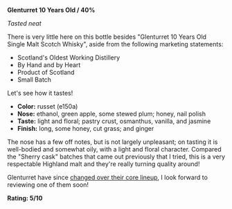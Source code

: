 **Glenturret 10 Years Old / 40%**

*Tasted neat*

There is very little here on this bottle besides "Glenturret 10 Years Old Single Malt Scotch Whisky", aside from the following marketing statements:

* Scotland's Oldest Working Distillery
* By Hand and by Heart
* Product of Scotland
* Small Batch

Let's see how it tastes!

* **Color:** russet (e150a)
* **Nose:** ethanol, green apple, some stewed plum; honey, nail polish
* **Taste:** light and floral; pastry crust, osmanthus, vanilla, and jasmine
* **Finish:** long, some honey, cut grass; and ginger

The nose has a few off notes, but is not largely unpleasant; on tasting it is well-bodied and somewhat oily, with a light and floral character.  Compared the "Sherry cask" batches that came out previously that I tried, this is a very respectable Highland malt and they're really turning quality around!

Glenturret have since [changed over their core lineup](https://web.archive.org/web/20240803004533/https://theglenturret.com/collections/whisky), I look forward to reviewing one of them soon!

**Rating: 5/10**